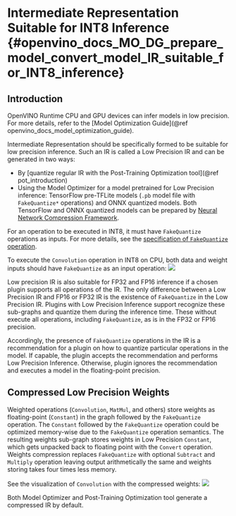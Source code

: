 # Intermediate Representation Suitable for INT8 Inference {#openvino_docs_MO_DG_prepare_model_convert_model_IR_suitable_for_INT8_inference}

## Introduction

OpenVINO Runtime CPU and GPU devices can infer models in low precision. 
For more details, refer to the [Model Optimization Guide](@ref openvino_docs_model_optimization_guide).

Intermediate Representation should be specifically formed to be suitable for low precision inference. 
Such an IR is called a Low Precision IR and can be generated in two ways:
- By [quantize regular IR with the Post-Training Optimization tool](@ref pot_introduction)
- Using the Model Optimizer for a model pretrained for Low Precision inference: TensorFlow pre-TFLite models (`.pb` model file with `FakeQuantize*` operations) and ONNX quantized models.
Both TensorFlow and ONNX quantized models can be prepared by [Neural Network Compression Framework](https://github.com/openvinotoolkit/nncf/blob/develop/README.md).

For an operation to be executed in INT8, it must have `FakeQuantize` operations as inputs.
For more details, see the [specification of `FakeQuantize` operation](../../../ops/quantization/FakeQuantize_1.md). 

To execute the `Convolution` operation in INT8 on CPU, both data and weight inputs should have `FakeQuantize` as an input operation:
![](../../img/expanded_int8_Convolution_weights.png)

Low precision IR is also suitable for FP32 and FP16 inference if a chosen plugin supports all operations of the IR. The only difference between a Low Precision IR and FP16 or FP32 IR is the existence of `FakeQuantize` in the Low Precision IR. 
Plugins with Low Precision Inference support recognize these sub-graphs and quantize them during the inference time. 
These without execute all operations, including `FakeQuantize`, as is in the FP32 or FP16 precision.   

Accordingly, the presence of `FakeQuantize` operations in the IR is a recommendation for a plugin on how to quantize particular operations in the model. 
If capable, the plugin accepts the recommendation and performs Low Precision Inference. Otherwise, plugin ignores the recommendation and executes a model in the floating-point precision. 

## Compressed Low Precision Weights

Weighted operations (`Convolution`, `MatMul`, and others) store weights as floating-point (`Constant`) in the graph followed by the `FakeQuantize` operation. 
The `Constant` followed by the `FakeQuantize` operation could be optimized memory-wise due to the `FakeQuantize` operation semantics. 
The resulting weights sub-graph stores weights in Low Precision `Constant`, which gets unpacked back to floating point with the `Convert` operation. 
Weights compression replaces `FakeQuantize` with optional `Subtract` and `Multiply` operation leaving output arithmetically the same and weights storing takes four times less memory.

See the visualization of `Convolution` with the compressed weights:
![](../../img/compressed_int8_Convolution_weights.png)

Both Model Optimizer and Post-Training Optimization tool generate a compressed IR by default.
